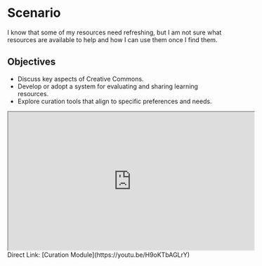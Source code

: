 # Scenario <!-- {docsify-ignore} -->
I know that some of my resources need refreshing, but I am not sure what resources are available to help and how I can use them once I find them.

## Objectives
- Discuss key aspects of Creative Commons.
- Develop or adopt a system for evaluating and sharing learning resources.
- Explore curation tools that align to specific preferences and needs.

<div class="video-container-4by3"><iframe width="560" height="315" src="https://www.youtube.com/embed/H9oKTbAGLrY"></iframe></div>
Direct Link: [Curation Module](https://youtu.be/H9oKTbAGLrY)
